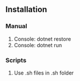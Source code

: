 ## Installation
### Manual
1. Console: dotnet restore
2. Console: dotnet run
### Scripts
1. Use .sh files in .sh folder